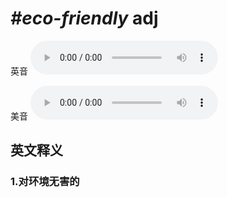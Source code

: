 # ***\#eco-friendly*** adj
英音
<audio src="./media/eco-friendly1_AAC.aac" controls="controls"></audio>

美音
<audio src="./media/eco-friendly2_AAC.aac" controls="controls"></audio>



  

英文释义
---
### 1.**对环境无害的**  


